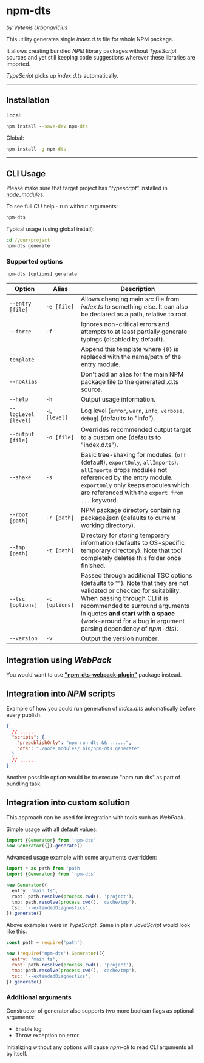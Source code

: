 # npm-dts

_by Vytenis Urbonavičius_

This utility generates single _index.d.ts_ file for whole NPM package.

It allows creating bundled _NPM_ library packages without _TypeScript_ sources and yet still keeping code suggestions wherever these libraries are imported.

_TypeScript_ picks up _index.d.ts_ automatically.

---

## Installation

Local:

```cmd
npm install --save-dev npm-dts
```

Global:

```cmd
npm install -g npm-dts
```

---

## CLI Usage

Please make sure that target project has _"typescript"_ installed in _node_modules_.

To see full _CLI_ help - run without arguments:

```cmd
npm-dts
```

Typical usage (using global install):

```cmd
cd /your/project
npm-dts generate
```

### Supported options

```cmd
npm-dts [options] generate
```

| Option | Alias | Description |
|--------|-------|-------------|
| `--entry [file]` | `-e [file]` | Allows changing main _src_ file from _index.ts_ to something else. It can also be declared as a path, relative to root. |
| `--force` | `-f` | Ignores non-critical errors and attempts to at least partially generate typings (disabled by default). |
| `--template` | | Append this template where `{0}` is replaced with the name/path of the entry module. |
| `--noAlias` | | Don't add an alias for the main NPM package file to the generated .d.ts source. |
| `--help` | `-h` | Output usage information. |
| `--logLevel [level]` | `-L [level]` | Log level (`error`, `warn`, `info`, `verbose`, `debug`) (defaults to "info"). |
| `--output [file]` | `-o [file]` | Overrides recommended output target to a custom one (defaults to "index.d.ts"). |
| `--shake` | `-s` | Basic tree-shaking for modules. (`off` (default), `exportOnly`, `allImports`). `allImports` drops modules not referenced by the entry module. `exportOnly` only keeps modules which are referenced with the `export from ...` keyword. |
| `--root [path]` | `-r [path]` | NPM package directory containing package.json (defaults to current working directory). |
| `--tmp [path]` | `-t [path]` | Directory for storing temporary information (defaults to OS-specific temporary directory). Note that tool completely deletes this folder once finished. |
| `--tsc [options]` | `-c [options]` | Passed through additional TSC options (defaults to ""). Note that they are not validated or checked for suitability. When passing through CLI it is recommended to surround arguments in quotes **and start with a space** (work-around for a bug in argument parsing dependency of _npm-dts_). |
| `--version` | `-v` | Output the version number. |

## Integration using _WebPack_

You would want to use [**"npm-dts-webpack-plugin"**](https://www.npmjs.com/package/npm-dts-webpack-plugin) package instead.

## Integration into _NPM_ scripts

Example of how you could run generation of _index.d.ts_ automatically before every publish.

```json
{
  // ......
  "scripts": {
    "prepublishOnly": "npm run dts && ......",
    "dts": "./node_modules/.bin/npm-dts generate"
  }
  // ......
}
```

Another possible option would be to execute "npm run dts" as part of bundling task.

## Integration into custom solution

This approach can be used for integration with tools such as _WebPack_.

Simple usage with all default values:

```typescript
import {Generator} from 'npm-dts'
new Generator({}).generate()
```

Advanced usage example with some arguments overridden:

```typescript
import * as path from 'path'
import {Generator} from 'npm-dts'

new Generator({
  entry: 'main.ts',
  root: path.resolve(process.cwd(), 'project'),
  tmp: path.resolve(process.cwd(), 'cache/tmp'),
  tsc: '--extendedDiagnostics',
}).generate()
```

Above examples were in _TypeScript_. Same in plain _JavaScript_ would look like this:

```javascript
const path = require('path')

new (require('npm-dts').Generator)({
  entry: 'main.ts',
  root: path.resolve(process.cwd(), 'project'),
  tmp: path.resolve(process.cwd(), 'cache/tmp'),
  tsc: '--extendedDiagnostics',
}).generate()
```

### Additional arguments

Constructor of generator also supports two more boolean flags as optional arguments:

- Enable log
- Throw exception on error

Initializing without any options will cause _npm-cli_ to read CLI arguments all by itself.
